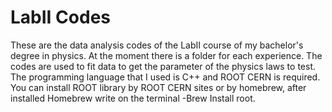 # LabII Codes
 These are the data analysis codes of the LabII course of my bachelor's degree in physics. At the moment there is a folder for each experience. The codes are used to fit data to get the parameter of the physics laws to test. The programming language that I used is C++ and ROOT CERN is required. You can install ROOT library by ROOT CERN sites or by homebrew, after installed Homebrew write on the terminal -Brew Install root.
